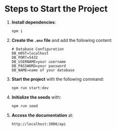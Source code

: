 # Steps to Start the Project

1. **Install dependencies**:
   ```bash
   npm i
   ```

2. **Create the `.env` file** and add the following content:
   ```env
   # Database Configuration
   DB_HOST=localhost
   DB_PORT=5432
   DB_USERNAME=your username
   DB_PASSWORD=your password
   DB_NAME=name of your database
   ```

3. **Start the project** with the following command:
   ```bash
   npm run start:dev
   ```

4. **Initialize the seeds** with:
   ```bash
   npm run seed
   ```

5. **Access the documentation** at:
   ```url
   http://localhost:3000/api
   ```
